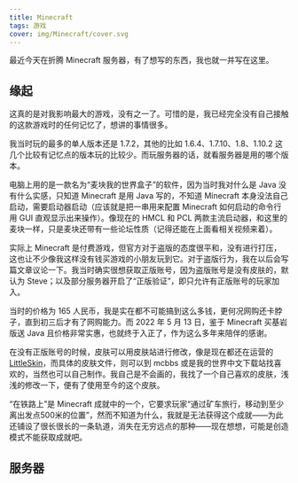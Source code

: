 ```yaml
---
title: Minecraft
tags: 游戏
cover: img/Minecraft/cover.svg
---
```


最近今天在折腾 Minecraft 服务器，有了想写的东西，我也就一并写在这里。

## 缘起

这真的是对我影响最大的游戏，没有之一了。可惜的是，我已经完全没有自己接触的这款游戏时的任何记忆了，想讲的事情很多。

我当时玩的最多的单人版本还是 1.7.2，其他的比如 1.6.4、1.7.10、1.8、1.10.2 这几个比较有记忆点的版本玩的比较少。而玩服务器的话，就看服务器是用的哪个版本。

电脑上用的是一款名为“麦块我的世界盒子”的软件，因为当时我对什么是 Java 没有什么实感，只知道 Minecraft 是用 Java 写的，不知道 Minecraft 本身没法自己启动，需要启动器启动（应该就是把一串用来配置 Minecraft 如何启动的命令行用 GUI 直观显示出来操作）。像现在的 HMCL 和 PCL 两款主流启动器，和这里的麦块一样，只是麦块还带有一些论坛性质（记得还能在上面看相关视频来着）。

实际上 Minecraft 是付费游戏，但官方对于盗版的态度很平和，没有进行打压，这也让不少像我这样没有钱买游戏的小朋友玩到它。对于盗版行为，我在以后会写篇文章议论一下。我当时确实很想获取正版账号，因为盗版账号是没有皮肤的，默认为 Steve；以及部分服务器开启了“正版验证”，即只允许有正版账号的玩家加入。

当时的价格为 165 人民币，我是实在都不可能搞到这么多钱，更何况网购还卡脖子，直到初三后才有了网购能力。而 2022 年 5 月 13 日，鉴于 Minecraft 买基岩版送 Java 且价格非常实惠，也就终于入正了，作为这么多年来陪伴的感谢。

在没有正版账号的时候，皮肤可以用皮肤站进行修改，像是现在都还在运营的 [LittleSkin](https://littleskin.cn/)，而具体的皮肤文件，则可以到 mcbbs 或是我的世界中文下载站找喜欢的，当然也可以自己制作。我自己是不会画的，我找了一个自己喜欢的皮肤，浅浅的修改一下，便有了使用至今的这个皮肤。

“在铁路上”是 Minecraft 成就中的一个，它要求玩家“通过矿车旅行，移动到至少离出发点500米的位置”，然而不知道为什么，我就是无法获得这个成就——为此还铺设了很长很长的一条轨道，消失在无穷远点的那种——现在想想，可能是创造模式不能获取成就吧。

## 服务器
